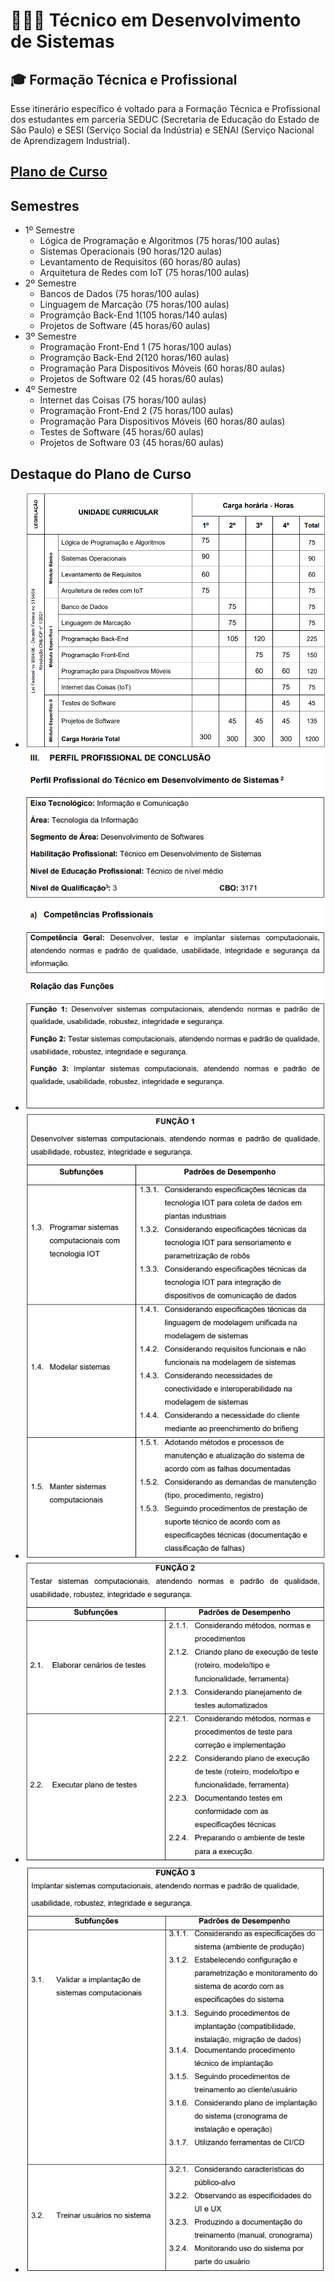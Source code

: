 # 👨🏻‍💻 Técnico em Desenvolvimento de Sistemas


## 🎓 Formação Técnica e Profissional
Esse itinerário específico é voltado para a Formação Técnica e Profissional dos estudantes em parceria SEDUC (Secretaria de Educação do Estado de São Paulo) e SESI (Serviço Social da Indústria) e SENAI (Serviço Nacional de Aprendizagem Industrial).


## [Plano de Curso](https://github.com/PlanoCurso.pdf)
## Semestres
- 1º Semestre
    - Lógica de Programação e Algoritmos (75 horas/100 aulas)
    - Sistemas Operacionais (90 horas/120 aulas)
    - Levantamento de Requisitos (60 horas/80 aulas)
    - Arquitetura de Redes com IoT (75 horas/100 aulas)
- 2º Semestre
    - Bancos de Dados (75 horas/100 aulas)
    - Linguagem de Marcação (75 horas/100 aulas)
    - Programção Back-End 1(105 horas/140 aulas)
    - Projetos de Software (45 horas/60 aulas)
- 3º Semestre
    - Programação Front-End 1 (75 horas/100 aulas)
    - Programção Back-End 2(120 horas/160 aulas)
    - Programação Para Dispositivos Móveis (60 horas/80 aulas)
    - Projetos de Software 02 (45 horas/60 aulas)
- 4º Semestre
    - Internet das Coisas (75 horas/100 aulas)
    - Programação Front-End 2 (75 horas/100 aulas)
    - Programação Para Dispositivos Móveis (60 horas/80 aulas)
    - Testes de Software (45 horas/60 aulas)
    - Projetos de Software 03 (45 horas/60 aulas)

## Destaque do Plano de Curso
- ![ds00](./assets/ds00.png)
- ![ds01](./assets/ds01.png)
- ![ds02](./assets/ds02.png)
- ![ds03](./assets/ds03.png)
- ![ds04](./assets/ds04.png)
